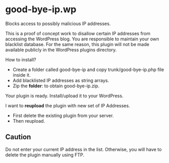 # good-bye-ip.wp
Blocks access to possibly malicious IP addresses.

This is a proof of concept work to disallow certain IP addresses from accessing the WordPress blog.
You are responsible to maintain your own blacklist database.
For the same reason, this plugin will not be made available publicly in the WordPress plugins directory.

How to install?
* Create a folder called good-bye-ip and copy trunk/good-bye-ip.php file inside it.
* Add blacklisted IP addresses as string arrays.
* Zip the **folder**: to obtain good-bye-ip.zip.

Your plugin is ready. Install/upload it to your WordPress.

I want to **reupload** the plugin with new set of IP Addresses.
* First delete the existing plugin from your server.
* Then reupload.

## Caution
Do not enter your current IP address in the list.
Otherwise, you will have to delete the plugin manually using FTP.
